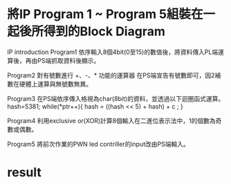 # 將IP Program 1 ~ Program 5組裝在一起後所得到的Block Diagram

IP introduction
Program1
依序輸入8個4bit(0至15)的數值後，將資料傳入PL端運算後，再由PS端抓取資料後顯示。

Program2
對有號數進行 +、-、* 功能的運算器
在PS端宣告有號數即可，因2補數在硬體上運算與無號數無異。

Program3
在PS端依序傳入格視為char(8bit)的資料，並透過以下迴圈函式運算。
hash=5381;
while(*ptr++){
hash = ((hash << 5) + hash) + c ; 
}

Program4
利用exclusive or(XOR)計算8個輸入在二進位表示法中，1的個數為奇數或偶數。

Program5
將前次作業的PWN led contriller的input改由PS端輸入。

# result
